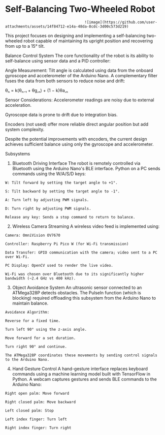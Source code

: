 # Self-Balancing Two-Wheeled Robot

                                        ![image](https://github.com/user-attachments/assets/14f84712-e14a-48da-8cdc-3d00c573d219)


This project focuses on designing and implementing a self-balancing two-wheeled robot capable of maintaining its upright position and recovering from up to a 15° tilt.

Balance Control System
The core functionality of the robot is its ability to self-balance using sensor data and a PID controller:

Angle Measurement: Tilt angle is calculated using data from the onboard gyroscope and accelerometer of the Arduino Nano. A complementary filter fuses the data from both sensors to reduce noise and drift:

θₙ = k(θₙ₋₁ + θg,ₙ) + (1 − k)θa,ₙ

Sensor Considerations:
  Accelerometer readings are noisy due to external acceleration.
  
  Gyroscope data is prone to drift due to integration bias.
  
  Encoders (not used) offer more reliable direct angular position but add system complexity.
  
  Despite the potential improvements with encoders, the current design achieves sufficient balance using only the gyroscope and accelerometer.

Subsystems
  1. Bluetooth Driving Interface
    The robot is remotely controlled via Bluetooth using the Arduino Nano's BLE interface. Python on a PC sends commands using the W/A/S/D keys:
    
    W: Tilt forward by setting the target angle to +1°.
    
    S: Tilt backward by setting the target angle to -1°.
    
    A: Turn left by adjusting PWM signals.
    
    D: Turn right by adjusting PWM signals.
  
    Release any key: Sends a stop command to return to balance.
  
  2. Wireless Camera Streaming
    A wireless video feed is implemented using:
    
    Camera: OmniVision OV7670
    
    Controller: Raspberry Pi Pico W (for Wi-Fi transmission)
    
    Data Transfer: GPIO communication with the camera; video sent to a PC over Wi-Fi.
    
    PC Display: OpenCV used to render the live video.
    
    Wi-Fi was chosen over Bluetooth due to its significantly higher bandwidth (~2.4 GHz vs 400 kHz).
  
  3. Object Avoidance System
    An ultrasonic sensor connected to an ATMega328P detects obstacles. The PulseIn function (which is blocking) required offloading this subsystem from the Arduino Nano to maintain balance.
    
    Avoidance Algorithm:
    
    Reverse for a fixed time.
    
    Turn left 90° using the z-axis angle.
    
    Move forward for a set duration.
    
    Turn right 90° and continue.
    
    The ATMega328P coordinates these movements by sending control signals to the Arduino Nano.
  
  4. Hand Gesture Control
    A hand-gesture interface replaces keyboard commands using a machine learning model built with TensorFlow in Python. A webcam captures gestures and sends BLE commands to the Arduino Nano:
    
    Right open palm: Move forward
    
    Right closed palm: Move backward
    
    Left closed palm: Stop
    
    Left index finger: Turn left
    
    Right index finger: Turn right
  
